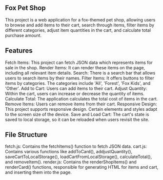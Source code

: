 ## Fox Pet Shop
  
This project is a web application for a fox-themed pet shop, allowing users to browse and add items to their cart, search through items, filter items by different categories, adjust item quantities in the cart, and calculate total purchase amount.
   
## Features
Fetch Items: This project can fetch JSON data which represents items for sale in the shop.
Render Items: It can render these items on the page, including all relevant item details.
Search: There is a search bar that allows users to search items by their names.
Filter Items: It offers buttons to filter items by categories. The categories include 'All', 'Forest', 'Fox Kids', and 'Other'.
Add to Cart: Users can add items to their cart.
Adjust Quantity: Within the cart, users can increase or decrease the quantity of items.
Calculate Total: The application calculates the total cost of items in the cart.
Remove Items: Users can remove items from their cart.
Responsive Design: This project supports responsive design. Certain elements and styles adapt to the screen size of the device.
Save and Load Cart: The cart's state is saved to local storage, so it can be reloaded when users revisit the site.
  
##  File Structure
fetch.js: Contains the fetchItems() function to fetch JSON data.
cart.js: Contains various functions like addToCard(), addjustQuantity(), saveCartToLocalStorage(), loadCartFromLocalStorage(), calculateTotal(), and removeItem().
render.js: Contains the renderShopItems() and renderCard() functions, responsible for generating HTML for items and cart, and inserting them into the page.
